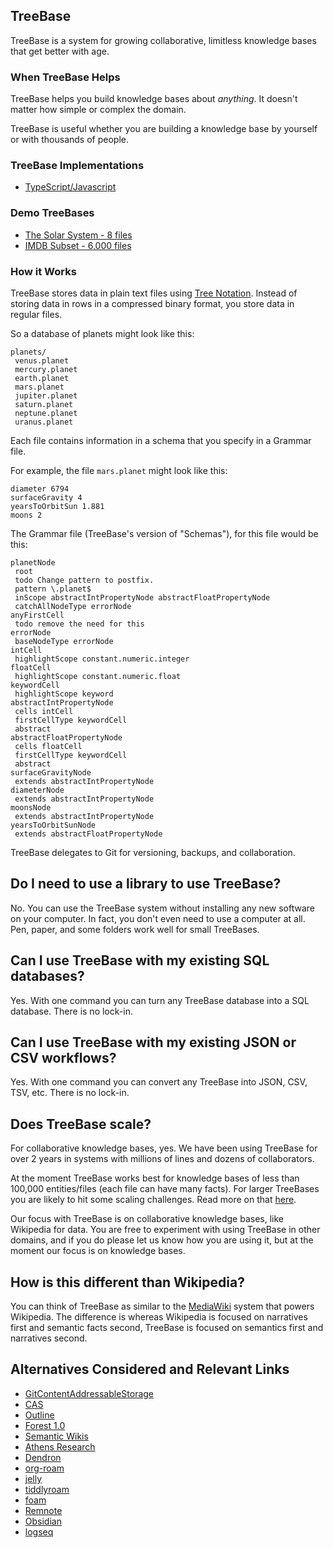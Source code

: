 ## TreeBase

TreeBase is a system for growing collaborative, limitless knowledge bases that get better with age.

### When TreeBase Helps

TreeBase helps you build knowledge bases about _anything_. It doesn't matter how simple or complex the domain.

TreeBase is useful whether you are building a knowledge base by yourself or with thousands of people.

### TreeBase Implementations

- [TypeScript/Javascript](https://github.com/treenotation/jtree/tree/master/treeBase)

### Demo TreeBases

- [The Solar System - 8 files](https://github.com/treenotation/jtree/tree/master/treeBase/planets)
- [IMDB Subset - 6,000 files](https://github.com/breck7/6k)

### How it Works

TreeBase stores data in plain text files using [Tree Notation](https://treenotation.org). Instead of storing data in rows in a compressed binary format, you store data in regular files.

So a database of planets might look like this:

    planets/
     venus.planet
     mercury.planet
     earth.planet
     mars.planet
     jupiter.planet
     saturn.planet
     neptune.planet
     uranus.planet

Each file contains information in a schema that you specify in a Grammar file.

For example, the file `mars.planet` might look like this:

    diameter 6794
    surfaceGravity 4
    yearsToOrbitSun 1.881
    moons 2

The Grammar file (TreeBase's version of "Schemas"), for this file would be this:

    planetNode
     root
     todo Change pattern to postfix.
     pattern \.planet$
     inScope abstractIntPropertyNode abstractFloatPropertyNode
     catchAllNodeType errorNode
    anyFirstCell
     todo remove the need for this
    errorNode
     baseNodeType errorNode
    intCell
     highlightScope constant.numeric.integer
    floatCell
     highlightScope constant.numeric.float
    keywordCell
     highlightScope keyword
    abstractIntPropertyNode
     cells intCell
     firstCellType keywordCell
     abstract
    abstractFloatPropertyNode
     cells floatCell
     firstCellType keywordCell
     abstract
    surfaceGravityNode
     extends abstractIntPropertyNode
    diameterNode
     extends abstractIntPropertyNode
    moonsNode
     extends abstractIntPropertyNode
    yearsToOrbitSunNode
     extends abstractFloatPropertyNode

TreeBase delegates to Git for versioning, backups, and collaboration.

## Do I need to use a library to use TreeBase?

No. You can use the TreeBase system without installing any new software on your computer. In fact, you don't even need to use a computer at all. Pen, paper, and some folders work well for small TreeBases.

## Can I use TreeBase with my existing SQL databases?

Yes. With one command you can turn any TreeBase database into a SQL database. There is no lock-in.

## Can I use TreeBase with my existing JSON or CSV workflows?

Yes. With one command you can convert any TreeBase into JSON, CSV, TSV, etc. There is no lock-in.

## Does TreeBase scale?

For collaborative knowledge bases, yes. We have been using TreeBase for over 2 years in systems with millions of lines and dozens of collaborators.

At the moment TreeBase works best for knowledge bases of less than 100,000 entities/files (each file can have many facts). For larger TreeBases you are likely to hit some scaling challenges. Read more on that [here](https://breckyunits.com/building-a-treebase-with-6-point-5-million-files.html).

Our focus with TreeBase is on collaborative knowledge bases, like Wikipedia for data. You are free to experiment with using TreeBase in other domains, and if you do please let us know how you are using it, but at the moment our focus is on knowledge bases.

## How is this different than Wikipedia?

You can think of TreeBase as similar to the [MediaWiki](https://www.mediawiki.org/wiki/MediaWiki) system that powers Wikipedia. The difference is whereas Wikipedia is focused on narratives first and semantic facts second, TreeBase is focused on semantics first and narratives second.

## Alternatives Considered and Relevant Links

- [GitContentAddressableStorage](https://git-scm.com/book/en/v2/Git-Internals-Git-Objects)
- [CAS](https://en.wikipedia.org/wiki/Content-addressable_storage)
- [Outline](https://github.com/outline/outline)
- [Forest 1.0](https://www.cs.princeton.edu/research/techreps/TR-904-11)
- [Semantic Wikis](https://en.wikipedia.org/wiki/Semantic_wiki)
- [Athens Research](https://github.com/athensresearch)
- [Dendron](https://dendron.so/)
- [org-roam](https://www.orgroam.com/)
- [jelly](https://jellypbc.com/)
- [tiddlyroam](https://tiddlyroam.org/)
- [foam](https://foambubble.github.io/foam/)
- [Remnote](https://www.remnote.io/)
- [Obsidian](https://obsidian.md/)
- [logseq](https://logseq.com/)

